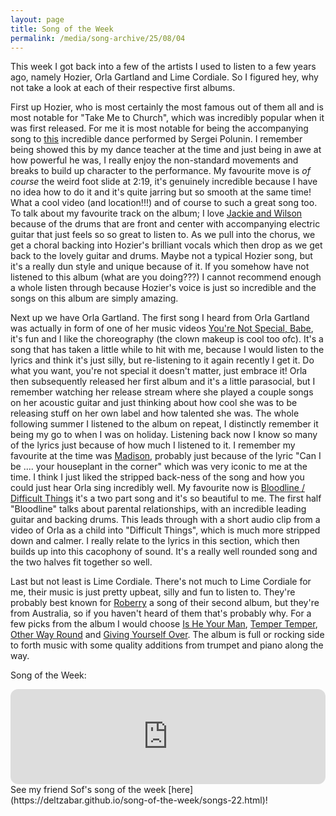 ```yaml
---
layout: page
title: Song of the Week
permalink: /media/song-archive/25/08/04
---
```


This week I got back into a few of the artists I used to listen to a few years ago, namely Hozier, Orla Gartland and Lime Cordiale. So I figured hey, why not take a look at each of their respective first albums.

First up Hozier, who is most certainly the most famous out of them all and is most notable for "Take Me to Church", which was incredibly popular when it was first released. For me it is most notable for being the accompanying song to [this](https://www.youtube.com/watch?v=ozs_f4ZT9sw) incredible dance performed by Sergei Polunin. I remember being showed this by my dance teacher at the time and just being in awe at how powerful he was, I really enjoy the non-standard movements and breaks to build up character to the performance. My favourite move is *of course* the weird foot slide at 2:19, it's genuinely incredible because I have no idea how to do it and it's quite jarring but so smooth at the same time! What a cool video (and location!!!) and of course to such a great song too. To talk about my favourite track on the album; I love [Jackie and Wilson](https://open.spotify.com/track/5xo1Gj4WTssjQgQ0w03cf2?si=8b8ace4ba9824572) because of the drums that are front and center with accompanying electric guitar that just feels so so great to listen to. As we pull into the chorus, we get a choral backing into Hozier's brilliant vocals which then drop as we get back to the lovely guitar and drums. Maybe not a typical Hozier song, but it's a really dun style and unique because of it. If you somehow have not listened to this album (what are you doing???) I cannot recommend enough a whole listen through because Hozier's voice is just so incredible and the songs on this album are simply amazing.

Next up we have Orla Gartland. The first song I heard from Orla Gartland was actually in form of one of her music videos [You're Not Special, Babe](https://www.youtube.com/watch?v=LgAvGT28lqc), it's fun and I like the choreography (the clown makeup is cool too ofc). It's a song that has taken a little while to hit with me, because I would listen to the lyrics and think it's just silly, but re-listening to it again recently I get it. Do what you want, you're not special it doesn't matter, just embrace it! Orla then subsequently released her first album and it's a little parasocial, but I remember watching her release stream where she played a couple songs on her acoustic guitar and just thinking about how cool she was to be releasing stuff on her own label and how talented she was. The whole following summer I listened to the album on repeat, I distinctly remember it being my go to when I was on holiday. Listening back now I know so many of the lyrics just because of how much I listened to it. I remember my favourite at the time was [Madison](https://open.spotify.com/track/3GNnTQVqE4zUSECYzHXq0b?si=913ace15beec43f1), probably just because of the lyric "Can I be .... your houseplant in the corner" which was very iconic to me at the time. I think I just liked the stripped back-ness of the song and how you could just hear Orla sing incredibly well. My favourite now is [Bloodline / Difficult Things](https://open.spotify.com/track/5H4GjjQta6rgKNr2vxRvEl?si=1153c3e8ccc34208) it's a two part song and it's so beautiful to me. The first half "Bloodline" talks about parental relationships, with an incredible leading guitar and backing drums. This leads through with a short audio clip from a video of Orla as a child into "Difficult Things", which is much more stripped down and calmer. I really relate to the lyrics in this section, which then builds up into this cacophony of sound. It's a really well rounded song and the two halves fit together so well.

Last but not least is Lime Cordiale. There's not much to Lime Cordiale for me, their music is just pretty upbeat, silly and fun to listen to. They're probably best known for [Roberry](https://open.spotify.com/track/5iAxcPoyxt0HWU5sZToqe5?si=f61480020c3c4ed4) a song of their second album, but they're from Australia, so if you haven't heard of them that's probably why. For a few picks from the album I would choose [Is He Your Man](https://open.spotify.com/track/2ddm4Ghw3wHpt8xCtr11cZ?si=0d969e2e1ce94123), [Temper Temper](https://open.spotify.com/track/3DCU0R5FFaB9GKxZERb5wr?si=6d8f3082bf3243e3), [Other Way Round](https://open.spotify.com/track/1wg5FJiijOFoUa2sIzBKKP?si=0b089889b507437c) and [Giving Yourself Over](https://open.spotify.com/track/07peU6LhEVd9IyPhEIFlrD?si=fd8e7eb5e63b442c). The album is full or rocking side to forth music with some quality additions from trumpet and piano along the way.

Song of the Week:

<iframe style="border-radius:12px" src="https://open.spotify.com/embed/track/5H4GjjQta6rgKNr2vxRvEl?utm_source=generator" width="100%" height="152" frameBorder="0" allowfullscreen="" allow="autoplay; clipboard-write; encrypted-media; fullscreen; picture-in-picture" loading="lazy"></iframe>

<br>
See my friend Sof's song of the week [here](https://deltzabar.github.io/song-of-the-week/songs-22.html)!
